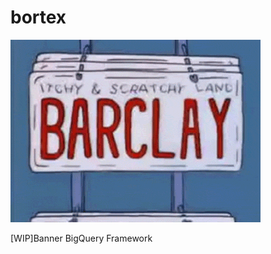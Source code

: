 # bortex
![](https://github.com/cloud-jake/bortex/raw/main/img/bort.gif)


[WIP]Banner BigQuery Framework
